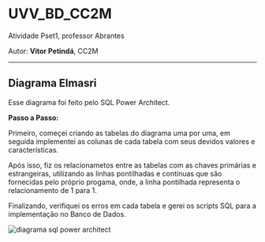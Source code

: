 # UVV_BD_CC2M
Atividade Pset1, professor Abrantes

Autor:  **Vitor Petindá**, CC2M
***




## Diagrama Elmasri
Esse diagrama foi feito pelo SQL Power Architect.

**Passo a Passo:**

Primeiro, começei criando as tabelas do diagrama uma por uma, em seguida implementei as colunas de cada tabela com seus devidos valores e características.

Após isso, fiz os relacionametos entre as tabelas com as chaves primárias e estrangeiras, utilizando as linhas pontilhadas e contínuas que são fornecidas pelo próprio progama, onde, a linha pontilhada representa o relacionamento de 1 para 1.

Finalizando, verifiquei os erros em cada tabela e gerei os scripts SQL para a implementação no Banco de Dados.



![diagrama sql power architect](https://user-images.githubusercontent.com/100154869/165161526-0b216abc-6216-442b-8088-19158d4bdf3e.png)


